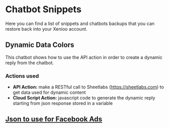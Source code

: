 # Chatbot Snippets

Here you can find a list of snippets and chatbots backups that you can restore back into your Xenioo account.

## Dynamic Data Colors

This chatbot shows how to use the API action in order to create a dynamic reply from the chatbot.

### Actions used
* **API Action:** make a RESTful call to Sheetlabs (https://sheetlabs.com) to get data used for dynamic content
* **Cloud Script Action:** javascript code to generate the dynamic reply starting from json response stored in a variable

## [Json to use for Facebook Ads](https://github.com/xenioo/Snippets/blob/master/Chatbots/Facebook%20Ads%20Json.md)
